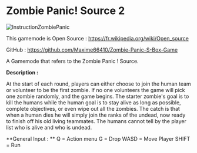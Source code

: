 # Zombie Panic! Source 2

![InstructionZombiePanic](https://user-images.githubusercontent.com/37190601/129409131-605f42e1-31e8-441d-8b94-a6721242ecb3.png)

This gamemode is Open Source : https://fr.wikipedia.org/wiki/Open_source

GitHub : https://github.com/Maxime66410/Zombie-Panic-S-Box-Game

A Gamemode that refers to the Zombie Panic ! Source.

**Description :**

At the start of each round, players can either choose to join the human team or volunteer to be the first zombie. If no one volunteers the game will pick one zombie randomly, and the game begins. The starter zombie's goal is to kill the humans while the human goal is to stay alive as long as possible, complete objectives, or even wipe out all the zombies. The catch is that when a human dies he will simply join the ranks of the undead, now ready to finish off his old living teammates. The humans cannot tell by the player list who is alive and who is undead.

**General Input : **
Q = Action menu
G = Drop
WASD = Move Player
SHIFT = Run


